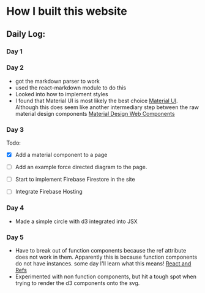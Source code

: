 # How I built this website





## Daily Log:

### Day 1


### Day 2 

- got the markdown parser to work
- used the react-markdown module to do this 
- Looked into how to implement styles 
- I found that Material UI is most likely the best choice <a href = "https://material-ui.com/"> Material UI</a>. Although this does seem like another intermediary step between the raw material design components <a href="https://material.io/design/">Material Design Web Components</a>

### Day 3

Todo:
- [X] Add a material component to a page 
- [ ] Add an example force directed diagram to the page. 
- [ ] Start to implement Firebase Firestore in the site
- [ ] Integrate Firebase Hosting


### Day 4 

- Made a simple circle with d3 integrated into JSX 

### Day 5

- Have to break out of function components because the ref attribute does not work in them. Apparently this is because function components do not have instances. some day I'll learn what this means! <a href='https://reactjs.org/docs/refs-and-the-dom.html'>React and Refs</a>
- Experimented with non function components, but hit a tough spot when trying to render the d3 components onto the svg. 